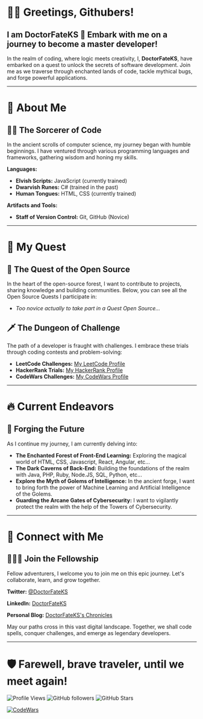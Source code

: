 # 🧙‍♂️ Greetings, Githubers!
## I am DoctorFateKS 👋 Embark with me on a journey to become a master developer!

In the realm of coding, where logic meets creativity, I, **DoctorFateKS**, have embarked on a quest to unlock the secrets of software development. Join me as we traverse through enchanted lands of code, tackle mythical bugs, and forge powerful applications.

---

# 📜 About Me
## 🧙‍♂️ The Sorcerer of Code

In the ancient scrolls of computer science, my journey began with humble beginnings. I have ventured through various programming languages and frameworks, gathering wisdom and honing my skills.

**Languages:**
- **Elvish Scripts:** JavaScript (currently trained)
- **Dwarvish Runes:** C# (trained in the past)
- **Human Tongues:** HTML, CSS (currently trained)

**Artifacts and Tools:**
- **Staff of Version Control:** Git, GitHub (Novice)

---

# 🏰 My Quest
## 🌲 The Quest of the Open Source

In the heart of the open-source forest, I want to contribute to projects, sharing knowledge and building communities. Below, you can see all the Open Source Quests I participate in:

- _Too novice actually to take part in a Quest Open Source..._

## 🗡️ The Dungeon of Challenge

The path of a developer is fraught with challenges. I embrace these trials through coding contests and problem-solving:

- **LeetCode Challenges:** [My LeetCode Profile](#)
- **HackerRank Trials:** [My HackerRank Profile](#)
- **CodeWars Challenges:** [My CodeWars Profile](https://www.codewars.com/users/DoctorFateKS)

---

# 🔥 Current Endeavors
## 🔮 Forging the Future

As I continue my journey, I am currently delving into:

- **The Enchanted Forest of Front-End Learning:** Exploring the magical world of HTML, CSS, Javascript, React, Angular, etc...
- **The Dark Caverns of Back-End:** Building the foundations of the realm with Java, PHP, Ruby, Node.JS, SQL, Python, etc...
- **Explore the Myth of Golems of Intelligence:** In the ancient forge, I want to bring forth the power of Machine Learning and Artificial Intelligence of the Golems.
- **Guarding the Arcane Gates of Cybersecurity:** I want to vigilantly protect the realm with the help of the Towers of Cybersecurity.

---

# 💬 Connect with Me
## 🧑‍🤝‍🧑 Join the Fellowship

Fellow adventurers, I welcome you to join me on this epic journey. Let's collaborate, learn, and grow together.

**Twitter:** [@DoctorFateKS](https://x.com/DoctorFateKS)

**LinkedIn:** [DoctorFateKS](#)

**Personal Blog:** [DoctorFateKS's Chronicles](#)

May our paths cross in this vast digital landscape. Together, we shall code spells, conquer challenges, and emerge as legendary developers.

---

# 🛡️ Farewell, brave traveler, until we meet again!

![Profile Views](https://komarev.com/ghpvc/?username=DoctorFateKS&color=e0a9bb&label=Profile+Scroll+Examinations) 
![GitHub followers](https://img.shields.io/github/followers/DoctorFateKS?label=Fellowship&style=social&color=e0a9bb) 
![GitHub Stars](https://img.shields.io/github/stars/DoctorFateKS?label=Chosen)

[![CodeWars](https://www.codewars.com/users/DoctorFateKS/badges/large)](https://www.codewars.com/users/DoctorFateKS)

